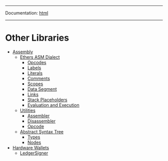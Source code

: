-----

Documentation: [html](https://docs.ethers.io/)

-----

Other Libraries
===============

* [Assembly](assembly)
  * [Ethers ASM Dialect](assembly/dialect)
    * [Opcodes](assembly/dialect)
    * [Labels](assembly/dialect)
    * [Literals](assembly/dialect)
    * [Comments](assembly/dialect)
    * [Scopes](assembly/dialect)
    * [Data Segment](assembly/dialect)
    * [Links](assembly/dialect)
    * [Stack Placeholders](assembly/dialect)
    * [Evaluation and Execution](assembly/dialect)
  * [Utilities](assembly/api)
    * [Assembler](assembly/api)
    * [Disassembler](assembly/api)
    * [Opcode](assembly/api)
  * [Abstract Syntax Tree](assembly/ast)
    * [Types](assembly/ast)
    * [Nodes](assembly/ast)
* [Hardware Wallets](hardware)
  * [LedgerSigner](hardware)


